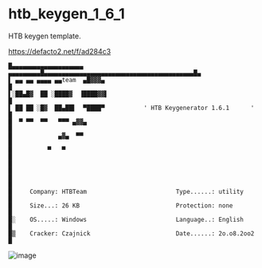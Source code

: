 # htb_keygen_1_6_1
HTB keygen template.

https://defacto2.net/f/ad284c3

```
█▄▄▄▄▄▄▄▄▄▄▄▄▄▄▄▄▄▄▄▄    ▄▄▄▄▄▄▄▄▄█▄▄▄▄▄▄▄▄▄▄▄▄▄▄▄▄▄▄▄▄▄▄▄▄▄▄▄▄▄▄▄▄▄▄▄▄▄▄▄▄▄▄█▄
▌ ▄▄ ▄▄ ▄▄▄▄ ▄▄team  ▄█▓▓▓▄                                                  █
▌░██▄█▓  ██ ░████▓  ▐████▓▓▌                                                 █
▌ ██ ██ ░█▓  ██▄██▌  ▀████▀           ' HTB Keygenerator 1.6.1      '        █
█  ▀ ▀▀  ▀▀   ▀▀▀ ▄▓▓▄                                                       █
█             ▄▓▄  ▀▀                                                        █
█          ▀   ▀                                                             █
█                                                                            █
█                                                                            █
█     Company: HTBTeam                         Type......: utility           █
█     Size...: 26 KB                           Protection: none              █
█░    OS.....: Windows                         Language..: English           █
█▒    Cracker: Czajnick                        Date......: 2o.o8.2oo2        █
```

![image](https://user-images.githubusercontent.com/513842/211172040-0b40a0c1-2832-4fdf-948b-e2a067601416.png)
